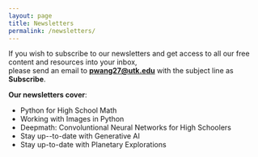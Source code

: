 ```yaml
---
layout: page
title: Newsletters
permalink: /newsletters/
---
```


If you wish to subscribe to our newsletters and get access to all our free content and resources into your inbox,   
please send an email to **pwang27@utk.edu** with the subject line as **Subscribe**.

**Our newsletters cover**: 
- Python for High School Math
- Working with Images in Python
- Deepmath: Convoluntional Neural Networks for High Schoolers
- Stay up--to-date with Generative AI
- Stay up-to-date with Planetary Explorations

<br/>
<br/>
<br/>
